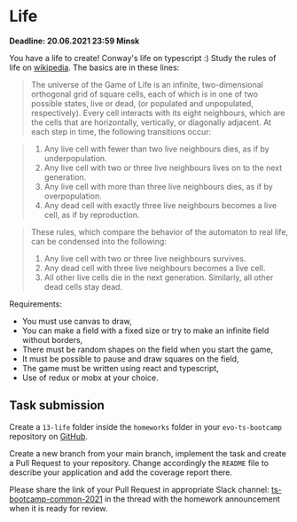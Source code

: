 # Life

**Deadline: 20.06.2021 23:59 Minsk**

You have a life to create! Conway's life on typescript :)
Study the rules of life on [wikipedia](https://en.wikipedia.org/wiki/Conway%27s_Game_of_Life). The basics are in these lines:

> The universe of the Game of Life is an infinite, two-dimensional orthogonal grid of square cells, each of which is in one of two possible states, live or dead, (or populated and unpopulated, respectively). Every cell interacts with its eight neighbours, which are the cells that are horizontally, vertically, or diagonally adjacent. At each step in time, the following transitions occur:

> 1. Any live cell with fewer than two live neighbours dies, as if by underpopulation.
> 1. Any live cell with two or three live neighbours lives on to the next generation.
> 1. Any live cell with more than three live neighbours dies, as if by overpopulation.
> 1. Any dead cell with exactly three live neighbours becomes a live cell, as if by reproduction.


> These rules, which compare the behavior of the automaton to real life, can be condensed into the following:
> 1. Any live cell with two or three live neighbours survives.
> 1. Any dead cell with three live neighbours becomes a live cell.
> 1. All other live cells die in the next generation. Similarly, all other dead cells stay dead.

Requirements:
* You must use canvas to draw,
* You can make a field with a fixed size or try to make an infinite field without borders,
* There must be random shapes on the field when you start the game,
* It must be possible to pause and draw squares on the field,
* The game must be written using react and typescript,
* Use of redux or mobx at your choice.

## Task submission

Create a `13-life` folder inside the `homeworks` folder in your
`evo-ts-bootcamp` repository on [GitHub](https://github.com/).

Create a new branch from your main branch, implement the task and create a
Pull Request to your repository. Change accordingly the `README` file to describe
your application and add the coverage report there.

Please share the link of your Pull Request in appropriate Slack channel:
[ts-bootcamp-common-2021](https://evolutiongaming.slack.com/archives/C01TBBGC18U)
in the thread with the homework announcement when it is ready for review.
